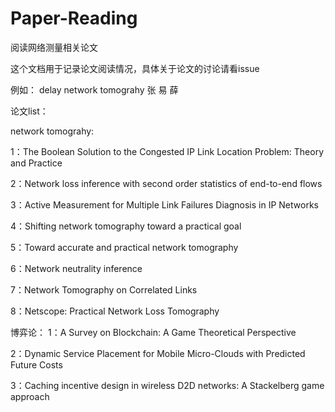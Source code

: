 # Paper-Reading
阅读网络测量相关论文

这个文档用于记录论文阅读情况，具体关于论文的讨论请看issue

例如： delay network tomograhy 张 易 薛

论文list：

network tomograhy:

1：The Boolean Solution to the Congested IP Link Location Problem: Theory and Practice

2：Network loss inference with second order statistics of end-to-end flows

3：Active Measurement for Multiple Link Failures Diagnosis in IP Networks

4：Shifting network tomography toward a practical goal

5：Toward accurate and practical network tomography

6：Network neutrality inference

7：Network Tomography on Correlated Links

8：Netscope: Practical Network Loss Tomography

博弈论：
1：A Survey on Blockchain: A Game Theoretical Perspective

2：Dynamic Service Placement for Mobile Micro-Clouds with Predicted Future Costs 

3：Caching incentive design in wireless D2D networks: A Stackelberg game approach 
